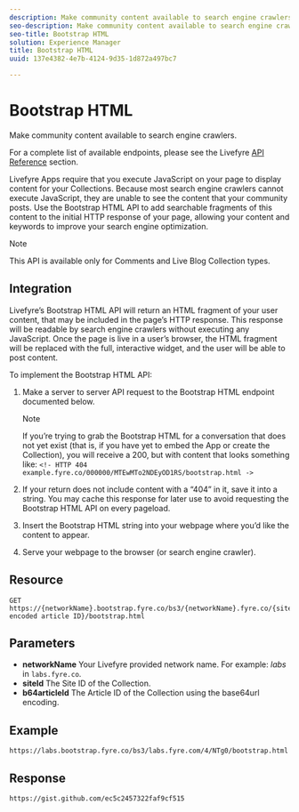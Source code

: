 ```yaml
---
description: Make community content available to search engine crawlers.
seo-description: Make community content available to search engine crawlers.
seo-title: Bootstrap HTML
solution: Experience Manager
title: Bootstrap HTML
uuid: 137e4382-4e7b-4124-9d35-1d872a497bc7

---
```


# Bootstrap HTML

Make community content available to search engine crawlers.

For a complete list of available endpoints, please see the Livefyre [API Reference](https://api.livefyre.com/docs) section.

Livefyre Apps require that you execute JavaScript on your page to display content for your Collections. Because most search engine crawlers cannot execute JavaScript, they are unable to see the content that your community posts. Use the Bootstrap HTML API to add searchable fragments of this content to the initial HTTP response of your page, allowing your content and keywords to improve your search engine optimization.

>[!NOTE]
>
>This API is available only for Comments and Live Blog Collection types.

## Integration

Livefyre’s Bootstrap HTML API will return an HTML fragment of your user content, that may be included in the page’s HTTP response. This response will be readable by search engine crawlers without executing any JavaScript. Once the page is live in a user’s browser, the HTML fragment will be replaced with the full, interactive widget, and the user will be able to post content.

To implement the Bootstrap HTML API:

1. Make a server to server API request to the Bootstrap HTML endpoint documented below.

   >[!NOTE]
   >
   >If you’re trying to grab the Bootstrap HTML for a conversation that does not yet exist (that is, if you have yet to embed the App or create the Collection), you will receive a 200, but with content that looks something like: `<!- HTTP 404 example.fyre.co/000000/MTEwMTo2NDEyOD1RS/bootstrap.html ->`

1. If your return does not include content with a “404” in it, save it into a string. You may cache this response for later use to avoid requesting the Bootstrap HTML API on every pageload.
1. Insert the Bootstrap HTML string into your webpage where you’d like the content to appear.
1. Serve your webpage to the browser (or search engine crawler).

## Resource

```
GET https://{networkName}.bootstrap.fyre.co/bs3/{networkName}.fyre.co/{siteId}/{base64 encoded article ID}/bootstrap.html 

```

## Parameters

* **networkName** Your Livefyre provided network name. For example: *labs* in `labs.fyre.co`.
* **siteId** The Site ID of the Collection.
* **b64articleId** The Article ID of the Collection using the base64url encoding.

## Example

```
https://labs.bootstrap.fyre.co/bs3/labs.fyre.com/4/NTg0/bootstrap.html 

```

## Response

```
https://gist.github.com/ec5c2457322faf9cf515 

```
